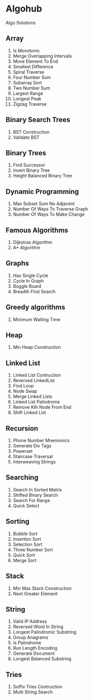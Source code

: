 # Algohub 
Algo Solutions 

## Array
1. Is Monotonic
2. Merge Overlapping Intervals
3. Move Element To End
4. Smallest Difference
5. Spiral Traverse
6. Four Number Sum
7. Subarray Sort
8. Two Number Sum
9. Largest Range
10. Longest Peak
11. Zigzag Traverse

## Binary Search Trees
1. BST Construction
2. Validate BST

## Binary Trees
1. Find Successor
2. Invert Binary Tree
3. Height Balanced Binary Tree

## Dynamic Programming
1. Max Subset Sum No Adjacent
2. Number Of Ways To Traverse Graph
3. Number Of Ways To Make Change

## Famous Algorithms
1. Dijkstras Algorithm
2. A* Algorithm

## Graphs
1. Has Single Cycle
2. Cycle In Graph
3. Boggle Board
4. Breadth First Search

## Greedy algorithms
1. Minimum Waiting Time

## Heap
1. Min Heap Construction

## Linked List
1. Linked List Contruction
2. Reversed LinkedList
3. Find Loop
4. Node Swap
5. Merge Linked Lists
6. Linked List Palindrome
7. Remove Kth Node From End
8. Shift Linked List

## Recursion
1. Phone Number Mnemonics
2. Generate Div Tags
3. Powerset
4. Staircase Traversal
5. Interweaving Strings

## Searching
1. Search In Sorted Matrix
2. Shifted Binary Search
3. Search For Range
4. Quick Select

## Sorting
1. Bubble Sort
2. Insertion Sort
3. Selection Sort
4. Three Number Sort
5. Quick Sort
6. Merge Sort

## Stack
1. Min Max Stack Construction
2. Next Greater Element

## String
1. Valid IP Address
2. Reversed Word In String
3. Longest Palindromic Substring
4. Group Anagrams
5. Is Palindrome
6. Run Length Encoding
7. Generate Document
8. Longest Balanced Substring

## Tries
1. Suffix Tries Contruction
2. Multi String Search
